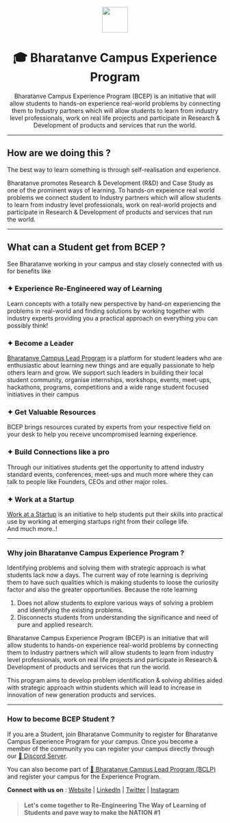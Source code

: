 <p align="center"><img src="https://user-images.githubusercontent.com/95045411/230386847-bdd1e76d-7940-4e0d-8cfe-7067d442e009.png" height="60px" ></p>


 <h1 align="center"> 🎓 Bharatanve Campus Experience Program </h1>
 <p align="center"> Bharatanve Campus Experience Program (BCEP) is an initiative that will allow students to hands-on experience real-world problems by connecting them to Industry partners which will allow students to learn from industry level professionals, work on real life projects and participate in Research & Development of products and services that run the world. </p>
 

  ---
  
  ## How are we doing this ?
  The best way to learn something is through self-realisation and experience.  
    
  Bharatanve promotes Research & Development (R&D) and Case Study as one of the prominent ways of learning. To hands-on expeience real world problems we connect student to Industry partners which will allow students to learn from industry level professionals, work on real-world projects and participate in Research & Development of products and services that run the world.
  
  ---
  
  ## What can a Student get from BCEP ?


  See Bharatanve working in your campus and stay closely connected with us for benefits like
  ### ✦ Experience Re-Engineered way of Learning
  Learn concepts with a totally new perspective by hand-on experiencing the problems in real-world and finding solutions by working together with industry experts providing you a practical approach on everything you can possibly think!
  
  ### ✦ Become a Leader
  [Bharatanve Campus Lead Program](https://github.com/bharatanve/education/blob/main/BCLP.md) is a platform for student leaders who are enthusiastic about learning new things and are equally passionate to help others learn and grow. We support such leaders in building their local student community, organise internships, workshops, events, meet-ups, hackathons, programs, competitions and a wide range student focused initiatives in their campus
  
  ### ✦ Get Valuable Resources
  BCEP brings resources curated by experts from your respective field on your desk to help you receive uncompromised learning experience.
  
  ### ✦ Build Connections like a pro
  Through our initiatives students get the opportunity to attend industry standard events, conferences, meet-ups and much more where they can talk to people like Founders, CEOs and other major roles.
  
  ### ✦ Work at a Startup
  [Work at a Startup](https://github.com/bharatanve/education/blob/main/Work%20at%20a%20Startup.md) is an initiative to help students put their skills into practical use by working at emerging startups right from their college life.  
  And much more..!
  
  ---
  ### Why join Bharatanve Campus Experience Program ?
  Identifying problems and solving them with strategic approach is what students lack now a days. The current way of rote learning is depriving them to have such qualities which is making students to loose the curiosity factor and also the greater opportunities. Because the rote learning 

1. Does not allow students to explore various ways of solving a problem and identifying the existing problems.
2. Disconnects students from understanding the significance and need of pure and applied research.

Bharatanve Campus Experience Program (BCEP) is an initiative that will allow students to hands-on experience real-world problems by connecting them to Industry partners which will allow students to learn from industry level professionals, work on real life projects and participate in Research & Development of products and services that run the world.

This program aims to develop problem identification & solving abilities aided with strategic approach within students which will lead to increase in innovation of new generation products and services.

---
### How to become BCEP Student ?
If you are a Student, join Bharatanve Community to register for Bharatanve Campus Experience Program for your campus. Once you become a member of the community you can register your campus directly through our [🔗 Discord Server](https://discord.gg/nvsNR5nwzJ).
  
  You can also become part of [🔗 Bharatanve Campus Lead Program (BCLP)](https://github.com/bharatanve/education/blob/main/BCLP.md) and register your campus for the Experience Program.  
    
      
**Connect with us on** : [Website](https://bharatanve.com) | [LinkedIn](https://www.linkedin.com/company/bharatanve/) | [Twitter](https://twitter.com/Bharatanve) | [Instagram](https://www.instagram.com/bharatanve/)

  
  > #### Let's come together to Re-Engineering The Way of Learning of Students and pave way to make the NATION #1
  
